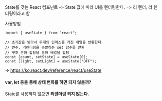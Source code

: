 State를 갖는 React 컴포넌트 -> State 값에 따라 UI를 렌더링한다. => 리 렌더, 리 렌더링이라고 함

사용방법
```
import { useState } from "react";

// 초기값을 받아서 두개의 인덱스를 가진 배열을 반환한다
// 변수, 리렌더링을 촉발하는 set 함수를 반환
// 구조 분해 할당을 통해 배열을 할당
const [count, setState] = useState(0);
const [light, setLight] = useState("OFF");
```

=> https://ko.react.dev/reference/react/useState


#### var, let 등을 통해 상태 변화를 하면 되지 않을까?
State를 사용하지 않으면 **리렌더링 되지 않는다.**